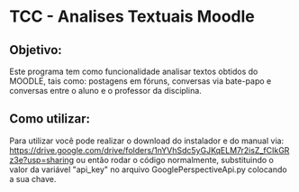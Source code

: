 # TCC - Analises Textuais Moodle

## Objetivo:

Este programa tem como funcionalidade analisar textos obtidos do MOODLE, tais como: postagens em fóruns, conversas via bate-papo e conversas entre o aluno e o professor da disciplina.

## Como utilizar:

Para utilizar você pode realizar o download do instalador e do manual via: https://drive.google.com/drive/folders/1nYVhSdc5yGJKqELM7r2isZ_fCIkGRz3e?usp=sharing ou então rodar o código normalmente, substituindo o valor da variável "api_key" no arquivo GooglePerspectiveApi.py colocando a sua chave.
